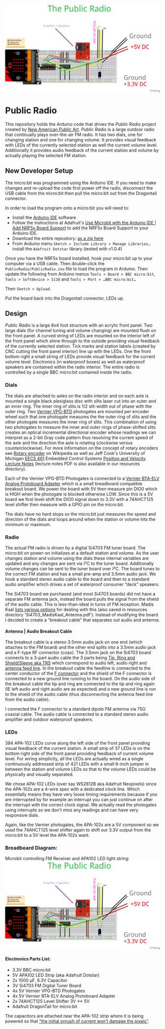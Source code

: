 ![breadboard diagram](diagrams/final_breadboard.png "Breadboard Diagram")
# Public Radio
This repository holds the Arduino code that drives the *Public Radio* project created by [New American Public Art](http://www.newamericanpublicart.com/). *Public Radio* is a large outdoor radio that continually plays over-the-air FM radio. It has two dials, one for changing station and one for changing volume. It provides visual feedback with LEDs of the currently selected station as well the current volume level. Additionally it provides audio feedback of the current station and volume by actually playing the selected FM station.

## New Developer Setup
The micro:bit was programmed using the Arduino IDE. If you need to make changes and re-upload the code first power off the radio, disconnect the USB cable from the micro:bit then pull the micro:bit out from the Dragontail connector.

In order to load the program onto a micro:bit you will need to:

 * Install the [Arduino IDE](https://www.arduino.cc/en/Main/Software) software
 * Follow the instructions at Adafruit's [Use Microbit with the Arduino IDE | Add NRF5x Board Support](https://learn.adafruit.com/use-micro-bit-with-arduino/install-board-and-blink#add-nrf5x-board-support-2-7) to add the NRF5x Board Support to your Arduino IDE. 
 * Download the entire repository: [as a zip here](https://github.com/NewAmericanPublicArt/public-radio/archive/master.zip)
 * From Arduino menu `Sketch > Include Library > Manage Libraries…` install the `Adafruit Dotstar` library (tested with v1.0.4) 

Once you have the NRF5x board installed, hook your micro:bit up to your computer via a USB cable. Then double-click the `PublicRadio/PublicRadio.ino` file to load the program in Arduino. Then update the following from Arduino menus `Tools > Board > BBC micro:bit`, `Tools > Softdevice > S110` and `Tools > Port > …BBC micro:bit…`

Then `Sketch > Upload`.

Put the board back into the Dragontail connector, LEDs up.

## Design
*Public Radio* is a large 8x4 foot structure with an acrylic front panel. Two large dials (for channel tuning and volume changing) are mounted flush on the front panel. A curved string of LEDs are mounted on the interior left of the front panel which shine through to the outside providing visual feedback of the currently selected station. Tick marks and station labels (created by CNC cutting the front panel interior) line up with the LEDs. One the front bottom right a small string of LEDs provide visual feedback for the current volume level. Electronics (in waterproof boxes) as well as waterproof speakers are contained within the radio interior. The entire radio is controlled by a single BBC micro:bit contained inside the radio.

### Dials
The dials are attached to axles on the radio interior and on each axle is mounted a single black plexiglass disc with slits laser cut into an outer and an inner ring. The inner ring of slits is 1/2 slit-width out of phase with the outer ring. Two [Vernier VPG-BTD](https://www.vernier.com/products/sensors/vpg-btd/) photogates are mounted per encoder wheel such that one photogate measures the the outer ring of slits and the other photogate measures the inner ring of slits. This combination of using two photogates to measure the inner and outer rings of phase-shifted slits creates an optical incremental directional encoder whose readings we can interpret as a 2-bit Gray code pattern thus resolving the current speed of the axle and the direction the axle is rotating (clockwise versus counterclockwise). For more information on the concept of rotary encoders see [Rotary encoder](https://en.wikipedia.org/wiki/Rotary_encoder) on Wikipedia as well as Jeff Cook's University of Michigan [EECS 461](http://web.eecs.umich.edu/~jfr/embeddedctrls/lectures.html) Embedded Control Systems [Position and Velocity Lecture Notes](http://web.eecs.umich.edu/~jfr/embeddedctrls/files/Lecture3.pdf) (lecture notes PDF is also available in our resources directory).

Each of the Vernier VPG-BTD Photogates is connected to a [Vernier BTA-ELV Analog Protoboard Adapter](https://www.vernier.com/products/accessories/protoboard-adapters/bta-elv/) which is a small breadboard compatible breakout board. We power the board with 5V then measure pin DIO0 which is HIGH when the photogate is blocked otherwise LOW. Since this is a 5V board we first level-shift the DIO0 signal down to 3.3V with a 74AHCT125 level shifter then measure with a GPIO pin on the micro:bit.

The dials have no hard stops so the micro:bit just measures the speed and direction of the dials and loops around when the station or volume hits the minimum or maximum.

### Radio
The actual FM radio is driven by a digital Si4703 FM tuner board. The micro:bit on power-on initializes at a default station and volume. As the user changes station and volume using the dials these internal variables are updated and any changes are sent via I²C to the tuner board. Additionally volume changes can be sent to the tuner board over I²C. The board tunes to the correct FM station and has a small pre-amp and 3.5mm audio jack. We hook a standard stereo audio cable to the board and then to a standard audio amplifier which drives a set of waterproof consumer “deck” speakers.

The Si4703 board we purchased (and most Si4703 boards) did not have a separate FM antenna jack, instead the board pulls the signal from the shield of the audio cable. This is less-than-ideal in turns of FM reception. Madis Kaal [lists various options](http://www.nomad.ee/micros/silicon_radio/index.shtml) for dealing with this (also saved in resources directory 'Si4703_MadisKaal_Antenna.pdf'). Instead of modifying the board I decided to create a “breakout cable” that separates out audio and antenna.

#### Antenna | Audio Breakout Cable
The breakout cable is a stereo 3.5mm audio jack on one end (which attaches to the FM board) and the other end splits into a 3.5mm audio jack and a F-type RF connector (coax). The 3.5mm jack on the Si4703 board connects to a 3-part audio cable the 3 parts being [Tip, Ring and Shield/Sleeve aka TRS](https://en.wikipedia.org/wiki/Phone_connector_(audio)) which correspond to audio left, audio right and [antenna feed line](https://en.wikipedia.org/wiki/Feed_line). In the breakout cable the feedline is connected to the center conductor of the [F connector](https://en.wikipedia.org/wiki/F_connector) and the shield of the F connector is connected to a new ground line running to the board. On the audio side of the breakout cable the tip and ring are connected to the tip and ring again (IE left audio and right audio are as expected) and a new ground line is run to the shield of the audio cable (thus disconnecting the antenna feed line from the audio cable).

I connected the F connector to a standard dipole FM antenna via 75Ω coaxial cable. The audio cable is connected to a standard stereo audio amplifier and outdoor waterproof speakers.

### LEDs
384 APA-102 LEDs curve along the left side of the front panel providing visual feedback of the current station. A small strip of 37 LEDs is on the bottom right side of the front panel providing feedback of current volume level. For wiring simplicity, all the LEDs are actually wired as a single continuously addressed strip of 421 LEDs with a small 6-inch jumper in between the station and volume LEDs so that to the volume LEDs could be physically and visually separated.

We chose APA-102 LEDs (over say WS2812B aka Adafruit Neopixels) since the APA-102s are a 4-wire spec with a dedicated clock line. Which essentially means they have very loose timing requirements because if you are interrupted by for example an interrupt you can just continue on after the interrupt with the correct clock signal. We actually read the photogates using interrupts so we don't miss any readings and can have very responsive dials.

Again, like the Vernier photogates, the APA-102s are a 5V component so we used the 74AHCT125 level shifter again to shift our 3.3V output from the micro:bit to a 5V level the APA-102s want.

### Breadboard Diagram:
Microbit controlling FM Receiver and APA102 LED light string:
![breadboard diagram](diagrams/final_breadboard.png "Breadboard Diagram")

#### Electronics Parts List:
 * 3.3V BBC micro:bit
 * 5V APA102 LED Strip (aka Adafruit Dotstar)
 * 2x 1000 µF, 6.3V Capacitor
 * 3V Si4703 FM Digital Tuner Board
 * 4x 5V Vernier VPG-BTD Photogates
 * 4x 5V Vernier BTA-ELV Analog Protoboard Adapter
 * 2x 74AHCT125 Level Shifter 3V <-> 5V
 * Adafruit DragonTail for micro:bit

The capacitors are attached near the APA-102 strip where it is being powered so that [“the initial onrush of current won't damage the pixels”](https://learn.adafruit.com/adafruit-neopixel-uberguide/powering-neopixels).

